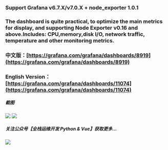 ### Support Grafana v6.7.X/v7.0.X + node_exporter 1.0.1
### The dashboard is quite practical, to optimize the main metrics for display, and supporting Node Exporter v0.16 and above.Includes: CPU,memory,disk I/O, network traffic, temperature and other monitoring metrics.

### 中文版：[https://grafana.com/grafana/dashboards/8919](https://grafana.com/grafana/dashboards/8919)
### English Version：[https://grafana.com/grafana/dashboards/11074](https://grafana.com/grafana/dashboards/11074)

##### 截图
![](https://github.com/starsliao/Prometheus/blob/master/node_exporter/sa.png)
![](https://github.com/starsliao/Prometheus/blob/master/node_exporter/s1.png)
##### 关注公众号【**全栈运维开发 Python & Vue**】获取更多...
![](https://github.com/starsliao/Prometheus/blob/master/qr.jpg)
